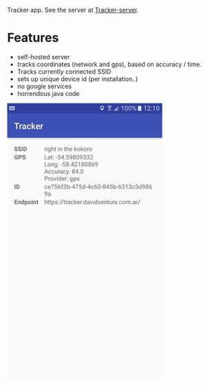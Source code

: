Tracker app.
See the server at [Tracker-server](https://github.com/davidventura/tracker-server).

# Features

* self-hosted server
* tracks coordinates (network and gps), based on accuracy / time.
* Tracks currently connected SSID
* sets up unique device id (per installation..)
* no google services
* horrendous java code

![img](/images/screen.jpg?raw=true)
